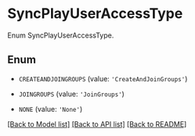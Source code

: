 # SyncPlayUserAccessType

Enum SyncPlayUserAccessType.

## Enum

* `CREATEANDJOINGROUPS` (value: `'CreateAndJoinGroups'`)

* `JOINGROUPS` (value: `'JoinGroups'`)

* `NONE` (value: `'None'`)

[[Back to Model list]](README.md#documentation-for-models) [[Back to API list]](README.md#documentation-for-api-endpoints) [[Back to README]](README.md)


